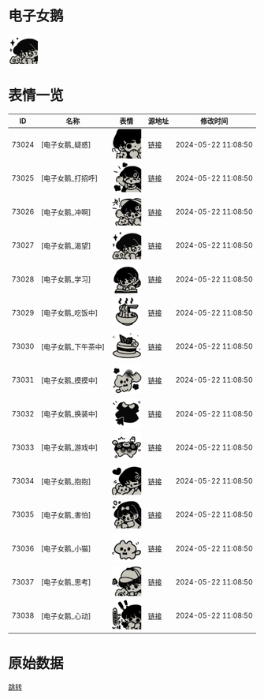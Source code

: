 # 电子女鹅

<img src="./cover.png" height="60" alt="cover" />

# 表情一览

|ID|名称|表情|源地址|修改时间|
|----|----|----|----|----|
|73024|[电子女鹅_疑惑]|<img src="./pic/073024_%5B电子女鹅_疑惑%5D.png" height="60" alt="疑惑"/>|[链接](https://i0.hdslb.com/bfs/garb/a033300a2dde64351c38bd293811f335520fd9ba.png)|2024-05-22 11:08:50|
|73025|[电子女鹅_打招呼]|<img src="./pic/073025_%5B电子女鹅_打招呼%5D.png" height="60" alt="打招呼"/>|[链接](https://i0.hdslb.com/bfs/garb/d1452667d4d04dcdd7c7d16fb23c01360924a992.png)|2024-05-22 11:08:50|
|73026|[电子女鹅_冲啊]|<img src="./pic/073026_%5B电子女鹅_冲啊%5D.png" height="60" alt="冲啊"/>|[链接](https://i0.hdslb.com/bfs/garb/719095004088a22eed7618ca770f55a286ddbbcd.png)|2024-05-22 11:08:50|
|73027|[电子女鹅_渴望]|<img src="./pic/073027_%5B电子女鹅_渴望%5D.png" height="60" alt="渴望"/>|[链接](https://i0.hdslb.com/bfs/garb/6dc90c1acc21ba71e4f2fce8557673b4e724f388.png)|2024-05-22 11:08:50|
|73028|[电子女鹅_学习]|<img src="./pic/073028_%5B电子女鹅_学习%5D.png" height="60" alt="学习"/>|[链接](https://i0.hdslb.com/bfs/garb/d6e914b10d70637d81c170358f1e54a1ad5e78ed.png)|2024-05-22 11:08:50|
|73029|[电子女鹅_吃饭中]|<img src="./pic/073029_%5B电子女鹅_吃饭中%5D.png" height="60" alt="吃饭中"/>|[链接](https://i0.hdslb.com/bfs/garb/34c00c1192d935b0d73468d80cc71c322e9b0c4b.png)|2024-05-22 11:08:50|
|73030|[电子女鹅_下午茶中]|<img src="./pic/073030_%5B电子女鹅_下午茶中%5D.png" height="60" alt="下午茶中"/>|[链接](https://i0.hdslb.com/bfs/garb/7c29af40d3774a4639437f751510b50f4b09b87e.png)|2024-05-22 11:08:50|
|73031|[电子女鹅_摸摸中]|<img src="./pic/073031_%5B电子女鹅_摸摸中%5D.png" height="60" alt="摸摸中"/>|[链接](https://i0.hdslb.com/bfs/garb/23c4996f52c701a74d445b2d2d05ce01d9e789e0.png)|2024-05-22 11:08:50|
|73032|[电子女鹅_换装中]|<img src="./pic/073032_%5B电子女鹅_换装中%5D.png" height="60" alt="换装中"/>|[链接](https://i0.hdslb.com/bfs/garb/0516438abcdbc27842bf1a2be9283ed4d2435ce1.png)|2024-05-22 11:08:50|
|73033|[电子女鹅_游戏中]|<img src="./pic/073033_%5B电子女鹅_游戏中%5D.png" height="60" alt="游戏中"/>|[链接](https://i0.hdslb.com/bfs/garb/366a1ad88a0c421846aa84bc9f5523becc221014.png)|2024-05-22 11:08:50|
|73034|[电子女鹅_抱抱]|<img src="./pic/073034_%5B电子女鹅_抱抱%5D.png" height="60" alt="抱抱"/>|[链接](https://i0.hdslb.com/bfs/garb/d3f9e38600d8b3dfcf1c3a54e79cc7fb04b30cc9.png)|2024-05-22 11:08:50|
|73035|[电子女鹅_害怕]|<img src="./pic/073035_%5B电子女鹅_害怕%5D.png" height="60" alt="害怕"/>|[链接](https://i0.hdslb.com/bfs/garb/29a1650dcf7371c446f943a3efc36086e81fab22.png)|2024-05-22 11:08:50|
|73036|[电子女鹅_小猫]|<img src="./pic/073036_%5B电子女鹅_小猫%5D.png" height="60" alt="小猫"/>|[链接](https://i0.hdslb.com/bfs/garb/c1c4c85c470795ec14be8ba0f1f9161cc426ee04.png)|2024-05-22 11:08:50|
|73037|[电子女鹅_思考]|<img src="./pic/073037_%5B电子女鹅_思考%5D.png" height="60" alt="思考"/>|[链接](https://i0.hdslb.com/bfs/garb/3851245d3a8abf6f08f65eff69a3bd191c8339e4.png)|2024-05-22 11:08:50|
|73038|[电子女鹅_心动]|<img src="./pic/073038_%5B电子女鹅_心动%5D.png" height="60" alt="心动"/>|[链接](https://i0.hdslb.com/bfs/garb/5e077e9a1437f74fbfa456f9fc03725e7e98ac76.png)|2024-05-22 11:08:50|

# 原始数据

[跳转](./raw.json)

